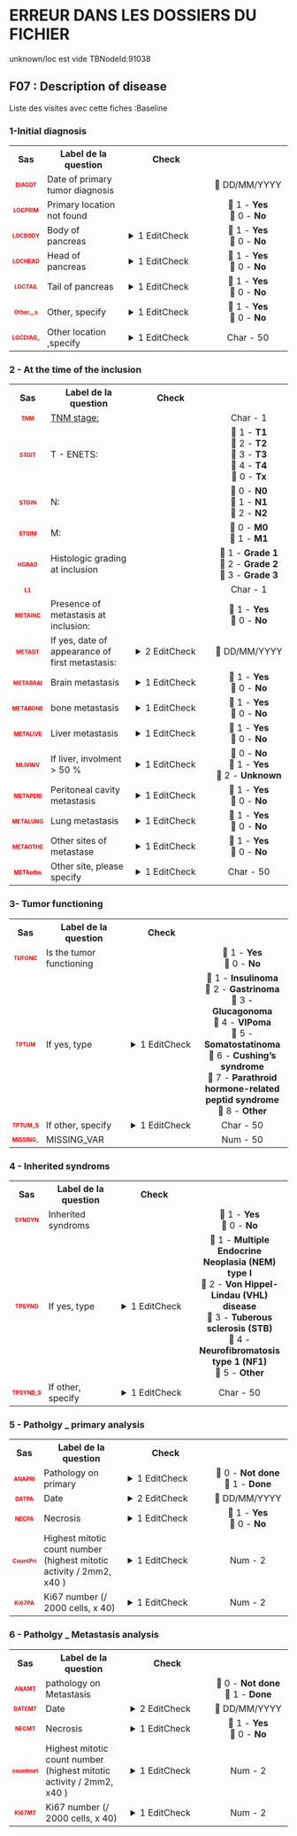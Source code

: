 # ERREUR DANS LES DOSSIERS DU FICHIER  
unknown/loc est vide TBNodeId:91038
## F07 : Description of disease 
Liste des visites avec cette fiches :Baseline 

### 1-Initial diagnosis 

<table style='width:100%;'>
<tr>
<th style='width:50px; text-align:center;'><strong>Sas</strong></th>
<th style='width:600px; text-align:center;'><strong>Label de la question </strong></th>
<th style='width:300px; text-align:center;'><strong>Check</strong></th>
<th style='width:300px; text-align:center;'><strongRéponses possibles</strong></th>
</tr>
<tr>
 <tr> 
<td style='width:50px; text-align:center; color:red; font-size: 10px;'> <b> DIAGDT </b></td> 
 <td style='width:600px; text-align:left;'> Date of primary tumor diagnosis</td>
 <td style='width:600px; text-align:left;'>   </td>
 <td style='width:300px; text-align:center;'> 📅 DD/MM/YYYY  </td> 
 </tr>
 <tr> 
<td style='width:50px; text-align:center; color:red; font-size: 10px;'> <b> LOCPRIM </b></td> 
 <td style='width:600px; text-align:left;'> Primary location not found</td>
 <td style='width:600px; text-align:left;'>   </td>
 <td style='width:300px; text-align:center;'> 🔘 1 - <b>Yes</b> <br>🔘 0 - <b>No</b> <br> </td> 
 </tr>
 <tr> 
<td style='width:50px; text-align:center; color:red; font-size: 10px;'> <b> LOCBODY </b></td> 
 <td style='width:600px; text-align:left;'> Body of pancreas</td>
 <td style='width:600px; text-align:left;'>  <details> <summary>1 EditCheck </summary><table><tr><td> Enabled:[1-Initial diagnosis.*][Body of pancreas]</td> </tr><tr> <td> <pre><code class='javascript'>#Action Expression 
[1-Initial diagnosis][Primary location not found] == '0'; 
#data Expression 
 
</code></pre> </td><td> </td> </tr></table></details> </td>
 <td style='width:300px; text-align:center;'> 🔘 1 - <b>Yes</b> <br>🔘 0 - <b>No</b> <br> </td> 
 </tr>
 <tr> 
<td style='width:50px; text-align:center; color:red; font-size: 10px;'> <b> LOCHEAD </b></td> 
 <td style='width:600px; text-align:left;'> Head of pancreas</td>
 <td style='width:600px; text-align:left;'>  <details> <summary>1 EditCheck </summary><table><tr><td> Enabled:[1-Initial diagnosis.*][Head of pancreas]</td> </tr><tr> <td> <pre><code class='javascript'>#Action Expression 
[1-Initial diagnosis][Primary location not found] == '0'; 
#data Expression 
 
</code></pre> </td><td> </td> </tr></table></details> </td>
 <td style='width:300px; text-align:center;'> 🔘 1 - <b>Yes</b> <br>🔘 0 - <b>No</b> <br> </td> 
 </tr>
 <tr> 
<td style='width:50px; text-align:center; color:red; font-size: 10px;'> <b> LOCTAIL </b></td> 
 <td style='width:600px; text-align:left;'> Tail of pancreas</td>
 <td style='width:600px; text-align:left;'>  <details> <summary>1 EditCheck </summary><table><tr><td> Enabled:[1-Initial diagnosis.*][Tail of pancreas]</td> </tr><tr> <td> <pre><code class='javascript'>#Action Expression 
[1-Initial diagnosis][Primary location not found] == '0'; 
#data Expression 
 
</code></pre> </td><td> </td> </tr></table></details> </td>
 <td style='width:300px; text-align:center;'> 🔘 1 - <b>Yes</b> <br>🔘 0 - <b>No</b> <br> </td> 
 </tr>
 <tr> 
<td style='width:50px; text-align:center; color:red; font-size: 10px;'> <b> Other__s </b></td> 
 <td style='width:600px; text-align:left;'> Other, specify</td>
 <td style='width:600px; text-align:left;'>  <details> <summary>1 EditCheck </summary><table><tr><td> Enabled:[1-Initial diagnosis.*][Other specify]</td> </tr><tr> <td> <pre><code class='javascript'>#Action Expression 
[1-Initial diagnosis][Primary location not found] == '0'; 
#data Expression 
 
</code></pre> </td><td> </td> </tr></table></details> </td>
 <td style='width:300px; text-align:center;'> 🔘 1 - <b>Yes</b> <br>🔘 0 - <b>No</b> <br> </td> 
 </tr>
 <tr> 
<td style='width:50px; text-align:center; color:red; font-size: 10px;'> <b> LOCDIAG_ </b></td> 
 <td style='width:600px; text-align:left;'> Other location ,specify</td>
 <td style='width:600px; text-align:left;'>  <details> <summary>1 EditCheck </summary><table><tr><td> Enabled:[1-Initial diagnosis.*][Other location specify]</td> </tr><tr> <td> <pre><code class='javascript'>#Action Expression 
[1-Initial diagnosis][Primary location not found] == '0' && [1-Initial diagnosis][Other specify] == '1' 
#data Expression 
 
</code></pre> </td><td> </td> </tr></table></details> </td>
 <td style='width:300px; text-align:center;'> Char - 50 </td> 
 </tr>
</table>

### 2 - At the time of the inclusion 

<table style='width:100%;'>
<tr>
<th style='width:50px; text-align:center;'><strong>Sas</strong></th>
<th style='width:600px; text-align:center;'><strong>Label de la question </strong></th>
<th style='width:300px; text-align:center;'><strong>Check</strong></th>
<th style='width:300px; text-align:center;'><strongRéponses possibles</strong></th>
</tr>
<tr>
 <tr> 
<td style='width:50px; text-align:center; color:red; font-size: 10px;'> <b> TNM </b></td> 
 <td style='width:600px; text-align:left;'> <u>TNM stage:</u></td>
 <td style='width:600px; text-align:left;'>   </td>
 <td style='width:300px; text-align:center;'> Char - 1 </td> 
 </tr>
 <tr> 
<td style='width:50px; text-align:center; color:red; font-size: 10px;'> <b> STGIT </b></td> 
 <td style='width:600px; text-align:left;'> T - ENETS:</td>
 <td style='width:600px; text-align:left;'>   </td>
 <td style='width:300px; text-align:center;'> 🔘 1 - <b>T1</b> <br>🔘 2 - <b>T2</b> <br>🔘 3 - <b>T3</b> <br>🔘 4 - <b>T4</b> <br>🔘 0 - <b>Tx</b> <br> </td> 
 </tr>
 <tr> 
<td style='width:50px; text-align:center; color:red; font-size: 10px;'> <b> STGIN </b></td> 
 <td style='width:600px; text-align:left;'> N:</td>
 <td style='width:600px; text-align:left;'>   </td>
 <td style='width:300px; text-align:center;'> 🔘 0 - <b>N0</b> <br>🔘 1 - <b>N1</b> <br>🔘 2 - <b>N2</b> <br> </td> 
 </tr>
 <tr> 
<td style='width:50px; text-align:center; color:red; font-size: 10px;'> <b> STGIM </b></td> 
 <td style='width:600px; text-align:left;'> M:</td>
 <td style='width:600px; text-align:left;'>   </td>
 <td style='width:300px; text-align:center;'> 🔘 0 - <b>M0</b> <br>🔘 1 - <b>M1</b> <br> </td> 
 </tr>
 <tr> 
<td style='width:50px; text-align:center; color:red; font-size: 10px;'> <b> HGRAD </b></td> 
 <td style='width:600px; text-align:left;'> Histologic grading at inclusion</td>
 <td style='width:600px; text-align:left;'>   </td>
 <td style='width:300px; text-align:center;'> 🔘 1 - <b>Grade 1</b> <br>🔘 2 - <b>Grade 2</b> <br>🔘 3 - <b>Grade 3</b> <br> </td> 
 </tr>
 <tr> 
<td style='width:50px; text-align:center; color:red; font-size: 10px;'> <b> L1 </b></td> 
 <td style='width:600px; text-align:left;'> <font color="#ffffff">.</font></td>
 <td style='width:600px; text-align:left;'>   </td>
 <td style='width:300px; text-align:center;'> Char - 1 </td> 
 </tr>
 <tr> 
<td style='width:50px; text-align:center; color:red; font-size: 10px;'> <b> METAINC </b></td> 
 <td style='width:600px; text-align:left;'> Presence of metastasis at inclusion:</td>
 <td style='width:600px; text-align:left;'>   </td>
 <td style='width:300px; text-align:center;'> 🔘 1 - <b>Yes</b> <br>🔘 0 - <b>No</b> <br> </td> 
 </tr>
 <tr> 
<td style='width:50px; text-align:center; color:red; font-size: 10px;'> <b> METADT </b></td> 
 <td style='width:600px; text-align:left;'> If yes, date of appearance of first metastasis:</td>
 <td style='width:600px; text-align:left;'>  <details> <summary>2 EditCheck </summary><table><tr><td> Enabled:[Description of disease.*][2 - At the time of the inclusion.*][If yes_ date of appearance of first metastasis]</td> </tr><tr> <td> <pre><code class='javascript'>#Action Expression 
[Description of disease][2 - At the time of the inclusion][Presence of metastasis at inclusion]=='1' 
#data Expression 
 
</code></pre> </td><td> </td> </tr><tr><td> Valid:[Description of disease.*][2 - At the time of the inclusion.*][If yes_ date of appearance of first metastasis]</td> </tr><tr> <td> <pre><code class='javascript'>#Action Expression 
DaysBetween([Description of disease][1-Initial diagnosis][Date of primary tumor diagnosis],[Description of disease][2 - At the time of the inclusion][If yes_ date of appearance of first metastasis])>=0 || isNaN(DaysBetween([Description of disease][1-Initial diagnosis][Date of primary tumor diagnosis],[Description of disease][2 - At the time of the inclusion][If yes_ date of appearance of first metastasis])) 
#data Expression 
 
</code></pre> </td><td> This date should be after (or equal) date of primary tumor diagnosis</td> </tr></table></details> </td>
 <td style='width:300px; text-align:center;'> 📅 DD/MM/YYYY  </td> 
 </tr>
 <tr> 
<td style='width:50px; text-align:center; color:red; font-size: 10px;'> <b> METABRAI </b></td> 
 <td style='width:600px; text-align:left;'> Brain metastasis</td>
 <td style='width:600px; text-align:left;'>  <details> <summary>1 EditCheck </summary><table><tr><td> Enabled:[2 - At the time of the inclusion.*][Brain metastasis]</td> </tr><tr> <td> <pre><code class='javascript'>#Action Expression 
[2 - At the time of the inclusion][Presence of metastasis at inclusion] == '1' 
#data Expression 
 
</code></pre> </td><td> </td> </tr></table></details> </td>
 <td style='width:300px; text-align:center;'> 🔘 1 - <b>Yes</b> <br>🔘 0 - <b>No</b> <br> </td> 
 </tr>
 <tr> 
<td style='width:50px; text-align:center; color:red; font-size: 10px;'> <b> METABONE </b></td> 
 <td style='width:600px; text-align:left;'> bone metastasis</td>
 <td style='width:600px; text-align:left;'>  <details> <summary>1 EditCheck </summary><table><tr><td> Enabled:[2 - At the time of the inclusion.*][bone metastasis]</td> </tr><tr> <td> <pre><code class='javascript'>#Action Expression 
[2 - At the time of the inclusion][Presence of metastasis at inclusion] == '1' 
#data Expression 
 
</code></pre> </td><td> </td> </tr></table></details> </td>
 <td style='width:300px; text-align:center;'> 🔘 1 - <b>Yes</b> <br>🔘 0 - <b>No</b> <br> </td> 
 </tr>
 <tr> 
<td style='width:50px; text-align:center; color:red; font-size: 10px;'> <b> METALIVE </b></td> 
 <td style='width:600px; text-align:left;'> Liver metastasis</td>
 <td style='width:600px; text-align:left;'>  <details> <summary>1 EditCheck </summary><table><tr><td> Enabled:[2 - At the time of the inclusion.*][Liver metastasis]</td> </tr><tr> <td> <pre><code class='javascript'>#Action Expression 
[2 - At the time of the inclusion][Presence of metastasis at inclusion] == '1' 
#data Expression 
 
</code></pre> </td><td> </td> </tr></table></details> </td>
 <td style='width:300px; text-align:center;'> 🔘 1 - <b>Yes</b> <br>🔘 0 - <b>No</b> <br> </td> 
 </tr>
 <tr> 
<td style='width:50px; text-align:center; color:red; font-size: 10px;'> <b> MLIVINV </b></td> 
 <td style='width:600px; text-align:left;'> If liver, involment > 50 %</td>
 <td style='width:600px; text-align:left;'>  <details> <summary>1 EditCheck </summary><table><tr><td> Enabled:[2 - At the time of the inclusion.*][If liver involment SUP 50 ]</td> </tr><tr> <td> <pre><code class='javascript'>#Action Expression 
[2 - At the time of the inclusion][Liver metastasis] == '1' 
#data Expression 
 
</code></pre> </td><td> </td> </tr></table></details> </td>
 <td style='width:300px; text-align:center;'> 🔘 0 - <b>No</b> <br>🔘 1 - <b>Yes</b> <br>🔘 2 - <b>Unknown</b> <br> </td> 
 </tr>
 <tr> 
<td style='width:50px; text-align:center; color:red; font-size: 10px;'> <b> METAPERI </b></td> 
 <td style='width:600px; text-align:left;'> Peritoneal cavity metastasis</td>
 <td style='width:600px; text-align:left;'>  <details> <summary>1 EditCheck </summary><table><tr><td> Enabled:[2 - At the time of the inclusion.*][Peritoneal cavity metastasis]</td> </tr><tr> <td> <pre><code class='javascript'>#Action Expression 
[2 - At the time of the inclusion][Presence of metastasis at inclusion] == '1' 
#data Expression 
 
</code></pre> </td><td> </td> </tr></table></details> </td>
 <td style='width:300px; text-align:center;'> 🔘 1 - <b>Yes</b> <br>🔘 0 - <b>No</b> <br> </td> 
 </tr>
 <tr> 
<td style='width:50px; text-align:center; color:red; font-size: 10px;'> <b> METALUNG </b></td> 
 <td style='width:600px; text-align:left;'> Lung metastasis</td>
 <td style='width:600px; text-align:left;'>  <details> <summary>1 EditCheck </summary><table><tr><td> Enabled:[2 - At the time of the inclusion.*][Lung metastasis]</td> </tr><tr> <td> <pre><code class='javascript'>#Action Expression 
[2 - At the time of the inclusion][Presence of metastasis at inclusion] == '1' 
#data Expression 
 
</code></pre> </td><td> </td> </tr></table></details> </td>
 <td style='width:300px; text-align:center;'> 🔘 1 - <b>Yes</b> <br>🔘 0 - <b>No</b> <br> </td> 
 </tr>
 <tr> 
<td style='width:50px; text-align:center; color:red; font-size: 10px;'> <b> METAOTHE </b></td> 
 <td style='width:600px; text-align:left;'> Other sites of metastase</td>
 <td style='width:600px; text-align:left;'>  <details> <summary>1 EditCheck </summary><table><tr><td> Enabled:[2 - At the time of the inclusion.*][Other sites of metastase]</td> </tr><tr> <td> <pre><code class='javascript'>#Action Expression 
[2 - At the time of the inclusion][Presence of metastasis at inclusion] == '1' 
#data Expression 
 
</code></pre> </td><td> </td> </tr></table></details> </td>
 <td style='width:300px; text-align:center;'> 🔘 1 - <b>Yes</b> <br>🔘 0 - <b>No</b> <br> </td> 
 </tr>
 <tr> 
<td style='width:50px; text-align:center; color:red; font-size: 10px;'> <b> METAoths </b></td> 
 <td style='width:600px; text-align:left;'> Other site, please specify</td>
 <td style='width:600px; text-align:left;'>  <details> <summary>1 EditCheck </summary><table><tr><td> Enabled:[2 - At the time of the inclusion.*][Other site please specify]</td> </tr><tr> <td> <pre><code class='javascript'>#Action Expression 
[2 - At the time of the inclusion][Other sites of metastase] == '1' && [2 - At the time of the inclusion][Presence of metastasis at inclusion] == '1' 
#data Expression 
 
</code></pre> </td><td> </td> </tr></table></details> </td>
 <td style='width:300px; text-align:center;'> Char - 50 </td> 
 </tr>
</table>

### 3- Tumor functioning 

<table style='width:100%;'>
<tr>
<th style='width:50px; text-align:center;'><strong>Sas</strong></th>
<th style='width:600px; text-align:center;'><strong>Label de la question </strong></th>
<th style='width:300px; text-align:center;'><strong>Check</strong></th>
<th style='width:300px; text-align:center;'><strongRéponses possibles</strong></th>
</tr>
<tr>
 <tr> 
<td style='width:50px; text-align:center; color:red; font-size: 10px;'> <b> TUFONC </b></td> 
 <td style='width:600px; text-align:left;'> Is the tumor functioning</td>
 <td style='width:600px; text-align:left;'>   </td>
 <td style='width:300px; text-align:center;'> 🔘 1 - <b>Yes</b> <br>🔘 0 - <b>No</b> <br> </td> 
 </tr>
 <tr> 
<td style='width:50px; text-align:center; color:red; font-size: 10px;'> <b> TPTUM </b></td> 
 <td style='width:600px; text-align:left;'> If yes, type</td>
 <td style='width:600px; text-align:left;'>  <details> <summary>1 EditCheck </summary><table><tr><td> Enabled:[3- Tumor functioning.*][If yes type]</td> </tr><tr> <td> <pre><code class='javascript'>#Action Expression 
[3- Tumor functioning][Is the tumor functioning] == '1' 
#data Expression 
 
</code></pre> </td><td> </td> </tr></table></details> </td>
 <td style='width:300px; text-align:center;'> 🔘 1 - <b>Insulinoma</b> <br>🔘 2 - <b>Gastrinoma</b> <br>🔘 3 - <b>Glucagonoma</b> <br>🔘 4 - <b>VIPoma</b> <br>🔘 5 - <b>Somatostatinoma</b> <br>🔘 6 - <b>Cushing’s syndrome</b> <br>🔘 7 - <b>Parathroid hormone-related peptid syndrome</b> <br>🔘 8 - <b>Other</b> <br> </td> 
 </tr>
 <tr> 
<td style='width:50px; text-align:center; color:red; font-size: 10px;'> <b> TPTUM_S </b></td> 
 <td style='width:600px; text-align:left;'> If other, specify</td>
 <td style='width:600px; text-align:left;'>  <details> <summary>1 EditCheck </summary><table><tr><td> Enabled:[3- Tumor functioning.*][If other specify]</td> </tr><tr> <td> <pre><code class='javascript'>#Action Expression 
[3- Tumor functioning][Is the tumor functioning] == '1' && [3- Tumor functioning][If yes type] == '8' 
#data Expression 
 
</code></pre> </td><td> </td> </tr></table></details> </td>
 <td style='width:300px; text-align:center;'> Char - 50 </td> 
 </tr>
 <tr> 
<td style='width:50px; text-align:center; color:red; font-size: 10px;'> <b> MISSING_ </b></td> 
 <td style='width:600px; text-align:left;'> MISSING_VAR</td>
 <td style='width:600px; text-align:left;'>   </td>
 <td style='width:300px; text-align:center;'> Num - 50 </td> 
 </tr>
</table>

### 4 - Inherited syndroms 

<table style='width:100%;'>
<tr>
<th style='width:50px; text-align:center;'><strong>Sas</strong></th>
<th style='width:600px; text-align:center;'><strong>Label de la question </strong></th>
<th style='width:300px; text-align:center;'><strong>Check</strong></th>
<th style='width:300px; text-align:center;'><strongRéponses possibles</strong></th>
</tr>
<tr>
 <tr> 
<td style='width:50px; text-align:center; color:red; font-size: 10px;'> <b> SYNDYN </b></td> 
 <td style='width:600px; text-align:left;'> Inherited syndroms</td>
 <td style='width:600px; text-align:left;'>   </td>
 <td style='width:300px; text-align:center;'> 🔘 1 - <b>Yes</b> <br>🔘 0 - <b>No</b> <br> </td> 
 </tr>
 <tr> 
<td style='width:50px; text-align:center; color:red; font-size: 10px;'> <b> TPSYND </b></td> 
 <td style='width:600px; text-align:left;'> If yes, type</td>
 <td style='width:600px; text-align:left;'>  <details> <summary>1 EditCheck </summary><table><tr><td> Enabled:[4 - Inherited syndroms.*][If yes type inherited syndrome]</td> </tr><tr> <td> <pre><code class='javascript'>#Action Expression 
[4 - Inherited syndroms][Inherited syndroms] == '1' 
#data Expression 
 
</code></pre> </td><td> </td> </tr></table></details> </td>
 <td style='width:300px; text-align:center;'> 🔘 1 - <b>Multiple Endocrine Neoplasia (NEM) type I</b> <br>🔘 2 - <b>Von Hippel-Lindau (VHL) disease</b> <br>🔘 3 - <b>Tuberous sclerosis (STB)</b> <br>🔘 4 - <b>Neurofibromatosis type 1 (NF1)</b> <br>🔘 5 - <b>Other</b> <br> </td> 
 </tr>
 <tr> 
<td style='width:50px; text-align:center; color:red; font-size: 10px;'> <b> TPSYND_S </b></td> 
 <td style='width:600px; text-align:left;'> If other, specify</td>
 <td style='width:600px; text-align:left;'>  <details> <summary>1 EditCheck </summary><table><tr><td> Enabled:[4 - Inherited syndroms.*][If other specify inherited syndrome]</td> </tr><tr> <td> <pre><code class='javascript'>#Action Expression 
[4 - Inherited syndroms][If yes type inherited syndrome] == '5' && [4 - Inherited syndroms][Inherited syndroms] == '1' 
#data Expression 
 
</code></pre> </td><td> </td> </tr></table></details> </td>
 <td style='width:300px; text-align:center;'> Char - 50 </td> 
 </tr>
</table>

### 5 - Patholgy _ primary analysis 

<table style='width:100%;'>
<tr>
<th style='width:50px; text-align:center;'><strong>Sas</strong></th>
<th style='width:600px; text-align:center;'><strong>Label de la question </strong></th>
<th style='width:300px; text-align:center;'><strong>Check</strong></th>
<th style='width:300px; text-align:center;'><strongRéponses possibles</strong></th>
</tr>
<tr>
 <tr> 
<td style='width:50px; text-align:center; color:red; font-size: 10px;'> <b> ANAPRI </b></td> 
 <td style='width:600px; text-align:left;'> Pathology on  primary</td>
 <td style='width:600px; text-align:left;'>  <details> <summary>1 EditCheck </summary><table><tr><td> Valid:[Description of disease.*][5 - Patholgy _ primary analysis.*][Pathology on  primary]</td> </tr><tr> <td> <pre><code class='javascript'>#Action Expression 
[Description of disease][5 - Patholgy _ primary analysis][Pathology on  primary]=='1' ||
([Description of disease][5 - Patholgy _ primary analysis][Pathology on  primary] == '0' &&
[Description of disease][6 - Patholgy _ Metastasis analysis][pathology on Metastasis]!= '0' &&[Description of disease][2 - At the time of the inclusion][Presence of metastasis at inclusion] == '1' ) 
#data Expression 
 
</code></pre> </td><td> at leat 1 KI analysis has to be done</td> </tr></table></details> </td>
 <td style='width:300px; text-align:center;'> 🔘 0 - <b>Not done</b> <br>🔘 1 - <b>Done</b> <br> </td> 
 </tr>
 <tr> 
<td style='width:50px; text-align:center; color:red; font-size: 10px;'> <b> DATPA </b></td> 
 <td style='width:600px; text-align:left;'> Date</td>
 <td style='width:600px; text-align:left;'>  <details> <summary>2 EditCheck </summary><table><tr><td> Enabled:[5 - Patholgy _ primary analysis.*][Date of primary]</td> </tr><tr> <td> <pre><code class='javascript'>#Action Expression 
[5 - Patholgy _ primary analysis][Pathology on  primary] == '1' 
#data Expression 
 
</code></pre> </td><td> </td> </tr><tr><td> Valid:[Description of disease.*][5 - Patholgy _ primary analysis.*][Date of primary]</td> </tr><tr> <td> <pre><code class='javascript'>#Action Expression 
DaysBetween([Description of disease][1-Initial diagnosis][Date of primary tumor diagnosis],[Description of disease][5 - Patholgy _ primary analysis][Date of primary])>=0 || isNaN( DaysBetween([Description of disease][1-Initial diagnosis][Date of primary tumor diagnosis],[Description of disease][5 - Patholgy _ primary analysis][Date of primary])); 
#data Expression 
 
</code></pre> </td><td> This date should be after (or equal) date of primary tumor diagnosis</td> </tr></table></details> </td>
 <td style='width:300px; text-align:center;'> 📅 DD/MM/YYYY  </td> 
 </tr>
 <tr> 
<td style='width:50px; text-align:center; color:red; font-size: 10px;'> <b> NECPA </b></td> 
 <td style='width:600px; text-align:left;'> Necrosis</td>
 <td style='width:600px; text-align:left;'>  <details> <summary>1 EditCheck </summary><table><tr><td> Enabled:[5 - Patholgy _ primary analysis.*][Necrosis on primary]</td> </tr><tr> <td> <pre><code class='javascript'>#Action Expression 
[5 - Patholgy _ primary analysis][Pathology on  primary] == '1' 
#data Expression 
 
</code></pre> </td><td> </td> </tr></table></details> </td>
 <td style='width:300px; text-align:center;'> 🔘 1 - <b>Yes</b> <br>🔘 0 - <b>No</b> <br> </td> 
 </tr>
 <tr> 
<td style='width:50px; text-align:center; color:red; font-size: 10px;'> <b> CountPri </b></td> 
 <td style='width:600px; text-align:left;'> Highest mitotic count number (highest mitotic activity / 2mm2, x40 )</td>
 <td style='width:600px; text-align:left;'>  <details> <summary>1 EditCheck </summary><table><tr><td> Enabled:[5 - Patholgy _ primary analysis.*][Countprim]</td> </tr><tr> <td> <pre><code class='javascript'>#Action Expression 
[5 - Patholgy _ primary analysis][Pathology on  primary] == '1' 
#data Expression 
 
</code></pre> </td><td> </td> </tr></table></details> </td>
 <td style='width:300px; text-align:center;'> Num - 2 </td> 
 </tr>
 <tr> 
<td style='width:50px; text-align:center; color:red; font-size: 10px;'> <b> Ki67PA </b></td> 
 <td style='width:600px; text-align:left;'> Ki67 number (/ 2000 cells, x 40)</td>
 <td style='width:600px; text-align:left;'>  <details> <summary>1 EditCheck </summary><table><tr><td> Enabled:[5 - Patholgy _ primary analysis.*][Ki67 number on primary]</td> </tr><tr> <td> <pre><code class='javascript'>#Action Expression 
[5 - Patholgy _ primary analysis][Pathology on  primary] == '1' 
#data Expression 
 
</code></pre> </td><td> </td> </tr></table></details> </td>
 <td style='width:300px; text-align:center;'> Num - 2 </td> 
 </tr>
</table>

### 6 - Patholgy _ Metastasis analysis 

<table style='width:100%;'>
<tr>
<th style='width:50px; text-align:center;'><strong>Sas</strong></th>
<th style='width:600px; text-align:center;'><strong>Label de la question </strong></th>
<th style='width:300px; text-align:center;'><strong>Check</strong></th>
<th style='width:300px; text-align:center;'><strongRéponses possibles</strong></th>
</tr>
<tr>
 <tr> 
<td style='width:50px; text-align:center; color:red; font-size: 10px;'> <b> ANAMT </b></td> 
 <td style='width:600px; text-align:left;'> pathology on Metastasis</td>
 <td style='width:600px; text-align:left;'>   </td>
 <td style='width:300px; text-align:center;'> 🔘 0 - <b>Not done</b> <br>🔘 1 - <b>Done</b> <br> </td> 
 </tr>
 <tr> 
<td style='width:50px; text-align:center; color:red; font-size: 10px;'> <b> DATEMT </b></td> 
 <td style='width:600px; text-align:left;'> Date</td>
 <td style='width:600px; text-align:left;'>  <details> <summary>2 EditCheck </summary><table><tr><td> Enabled:[6 - Patholgy _ Metastasis analysis.*][date for metastas analysis]</td> </tr><tr> <td> <pre><code class='javascript'>#Action Expression 
[6 - Patholgy _ Metastasis analysis][pathology on Metastasis] == '1' 
#data Expression 
 
</code></pre> </td><td> </td> </tr><tr><td> Valid:[Description of disease.*][6 - Patholgy _ Metastasis analysis.*][date for metastas analysis]</td> </tr><tr> <td> <pre><code class='javascript'>#Action Expression 
DaysBetween([Description of disease][2 - At the time of the inclusion][If yes_ date of appearance of first metastasis],[Description of disease][6 - Patholgy _ Metastasis analysis][date for metastas analysis])>=0 || isNaN(DaysBetween([Description of disease][2 - At the time of the inclusion][If yes_ date of appearance of first metastasis],[Description of disease][6 - Patholgy _ Metastasis analysis][date for metastas analysis])); 
#data Expression 
 
</code></pre> </td><td> This date should be after  date of appearance of first metastasis</td> </tr></table></details> </td>
 <td style='width:300px; text-align:center;'> 📅 DD/MM/YYYY  </td> 
 </tr>
 <tr> 
<td style='width:50px; text-align:center; color:red; font-size: 10px;'> <b> NECMT </b></td> 
 <td style='width:600px; text-align:left;'> Necrosis</td>
 <td style='width:600px; text-align:left;'>  <details> <summary>1 EditCheck </summary><table><tr><td> Enabled:[6 - Patholgy _ Metastasis analysis.*][Necrosis on metastasis]</td> </tr><tr> <td> <pre><code class='javascript'>#Action Expression 
[6 - Patholgy _ Metastasis analysis][pathology on Metastasis] == '1' 
#data Expression 
 
</code></pre> </td><td> </td> </tr></table></details> </td>
 <td style='width:300px; text-align:center;'> 🔘 1 - <b>Yes</b> <br>🔘 0 - <b>No</b> <br> </td> 
 </tr>
 <tr> 
<td style='width:50px; text-align:center; color:red; font-size: 10px;'> <b> countmet </b></td> 
 <td style='width:600px; text-align:left;'> Highest mitotic count number (highest mitotic activity / 2mm2, x40 )</td>
 <td style='width:600px; text-align:left;'>  <details> <summary>1 EditCheck </summary><table><tr><td> Enabled:[6 - Patholgy _ Metastasis analysis.*][CountMeta]</td> </tr><tr> <td> <pre><code class='javascript'>#Action Expression 
[6 - Patholgy _ Metastasis analysis][pathology on Metastasis] == '1' 
#data Expression 
 
</code></pre> </td><td> </td> </tr></table></details> </td>
 <td style='width:300px; text-align:center;'> Num - 2 </td> 
 </tr>
 <tr> 
<td style='width:50px; text-align:center; color:red; font-size: 10px;'> <b> KI67MT </b></td> 
 <td style='width:600px; text-align:left;'> Ki67 number (/ 2000 cells, x 40)</td>
 <td style='width:600px; text-align:left;'>  <details> <summary>1 EditCheck </summary><table><tr><td> Enabled:[6 - Patholgy _ Metastasis analysis.*][Ki67 number for metastasis]</td> </tr><tr> <td> <pre><code class='javascript'>#Action Expression 
[6 - Patholgy _ Metastasis analysis][pathology on Metastasis] == '1' 
#data Expression 
 
</code></pre> </td><td> </td> </tr></table></details> </td>
 <td style='width:300px; text-align:center;'> Num - 2 </td> 
 </tr>
</table>

